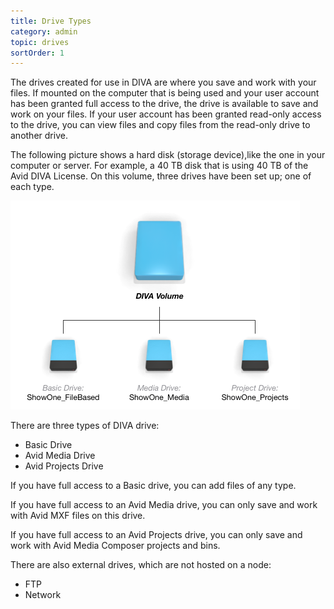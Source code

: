 ```yaml
---
title: Drive Types
category: admin
topic: drives
sortOrder: 1
---
```


The drives created for use in DIVA are where you save and work with your files. If mounted on the computer that is being used and your user account has been granted full access to the drive, the drive is available to save and work on your files. If your user account has been granted read-only access to the drive, you can view files and copy files from the read-only drive to another drive.

The following picture shows a hard disk (storage device),like the one in your computer or server. For example, a 40 TB disk that is using 40 TB of the Avid DIVA License. On this volume, three drives have been set up; one of each type.

![Drive types on a volume](/images/v2/fusion/drive-example-00.png)

There are three types of DIVA drive:

- Basic Drive
- Avid Media Drive
- Avid Projects Drive

If you have full access to a Basic drive, you can add files of any type.

If you have full access to an Avid Media drive, you can only save and work with Avid MXF files on this drive.

If you have full access to an Avid Projects drive, you can only save and work with Avid Media Composer projects and bins.

There are also external drives, which are not hosted on a node:

- FTP
- Network
